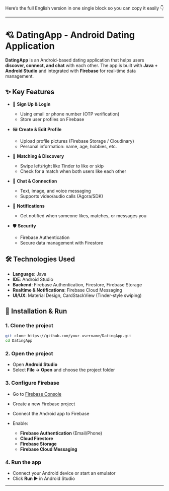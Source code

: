 Here’s the full English version in one single block so you can copy it easily 👇

---

# 💘 DatingApp - Android Dating Application

**DatingApp** is an Android-based dating application that helps users **discover, connect, and chat** with each other. The app is built with **Java + Android Studio** and integrated with **Firebase** for real-time data management.

## ✨ Key Features

* 🔐 **Sign Up & Login**

  * Using email or phone number (OTP verification)
  * Store user profiles on Firebase
* 🖼 **Create & Edit Profile**

  * Upload profile pictures (Firebase Storage / Cloudinary)
  * Personal information: name, age, hobbies, etc.
* 💌 **Matching & Discovery**

  * Swipe left/right like Tinder to like or skip
  * Check for a match when both users like each other
* 💬 **Chat & Connection**

  * Text, image, and voice messaging
  * Supports video/audio calls (Agora/SDK)
* 🔔 **Notifications**

  * Get notified when someone likes, matches, or messages you
* 🛡 **Security**

  * Firebase Authentication
  * Secure data management with Firestore

## 🛠 Technologies Used

* **Language**: Java
* **IDE**: Android Studio
* **Backend**: Firebase Authentication, Firestore, Firebase Storage
* **Realtime & Notifications**: Firebase Cloud Messaging
* **UI/UX**: Material Design, CardStackView (Tinder-style swiping)

## 🚀 Installation & Run

### 1. Clone the project

```bash
git clone https://github.com/your-username/DatingApp.git
cd DatingApp
```

### 2. Open the project

* Open **Android Studio**
* Select **File → Open** and choose the project folder

### 3. Configure Firebase

* Go to [Firebase Console](https://console.firebase.google.com/)
* Create a new Firebase project
* Connect the Android app to Firebase
* Enable:

  * **Firebase Authentication** (Email/Phone)
  * **Cloud Firestore**
  * **Firebase Storage**
  * **Firebase Cloud Messaging**

### 4. Run the app

* Connect your Android device or start an emulator
* Click **Run ▶️** in Android Studio

---
